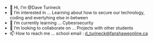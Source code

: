 - 👋 Hi, I’m @Dave Turineck
- 👀 I’m interested in ... Learning about how to secure our technology, coding and evertyhing else in between
- 🌱 I’m currently learning ... Cybesrsecurity
- 💞️ I’m looking to collaborate on ... Projects with other students
- 📫 How to reach me ... school email : d_turineck@fanshaweonline.ca

<!---
DTurineck/DTurineck is a ✨ special ✨ repository because its `README.md` (this file) appears on your GitHub profile.
You can click the Preview link to take a look at your changes.
--->
